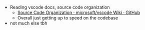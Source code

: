 
-   Reading vscode docs, source code organization
    -   [Source Code Organization · microsoft/vscode Wiki · GitHub](https://github.com/microsoft/vscode/wiki/Source-Code-Organization)
    -   Overall just getting up to speed on the codebase
- not much else tbh